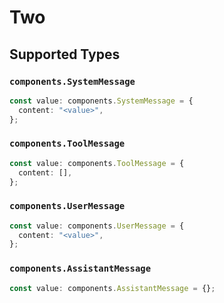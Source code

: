# Two


## Supported Types

### `components.SystemMessage`

```typescript
const value: components.SystemMessage = {
  content: "<value>",
};
```

### `components.ToolMessage`

```typescript
const value: components.ToolMessage = {
  content: [],
};
```

### `components.UserMessage`

```typescript
const value: components.UserMessage = {
  content: "<value>",
};
```

### `components.AssistantMessage`

```typescript
const value: components.AssistantMessage = {};
```


